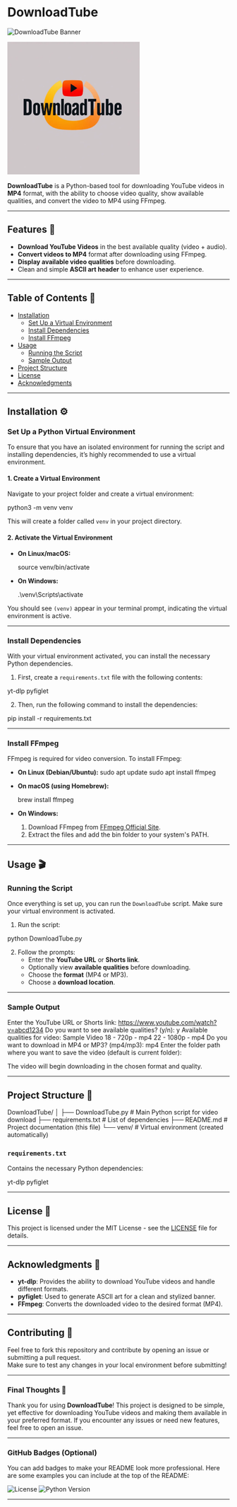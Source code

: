# DownloadTube

![DownloadTube Banner](https://img.shields.io/badge/DownloadTube-v1.0-blue) 

<img src="https://raw.githubusercontent.com/v1ck3/DownloadTube/refs/heads/main/DownloadTube.png" width="300" />

**DownloadTube** is a Python-based tool for downloading YouTube videos in **MP4** format, with the ability to choose video quality, show available qualities, and convert the video to MP4 using FFmpeg.

---

## Features 🚀
- **Download YouTube Videos** in the best available quality (video + audio).
- **Convert videos to MP4** format after downloading using FFmpeg.
- **Display available video qualities** before downloading.
- Clean and simple **ASCII art header** to enhance user experience.
  
---

## Table of Contents 📑

- [Installation](#installation-)
  - [Set Up a Virtual Environment](#set-up-a-python-virtual-environment)
  - [Install Dependencies](#install-dependencies)
  - [Install FFmpeg](#install-ffmpeg)
- [Usage](#usage-)
  - [Running the Script](#running-the-script)
  - [Sample Output](#sample-output)
- [Project Structure](#project-structure-)
- [License](#license-)
- [Acknowledgments](#acknowledgments-)

---

## Installation ⚙️

### Set Up a Python Virtual Environment

To ensure that you have an isolated environment for running the script and installing dependencies, it’s highly recommended to use a virtual environment.

#### 1. Create a Virtual Environment
Navigate to your project folder and create a virtual environment:

python3 -m venv venv

This will create a folder called `venv` in your project directory.

#### 2. Activate the Virtual Environment

- **On Linux/macOS:**

  source venv/bin/activate

- **On Windows:**

  .\venv\Scripts\activate

You should see `(venv)` appear in your terminal prompt, indicating the virtual environment is active.

---

### Install Dependencies

With your virtual environment activated, you can install the necessary Python dependencies.

1. First, create a `requirements.txt` file with the following contents:

yt-dlp
pyfiglet

2. Then, run the following command to install the dependencies:

pip install -r requirements.txt

---

### Install FFmpeg

FFmpeg is required for video conversion. To install FFmpeg:

- **On Linux (Debian/Ubuntu):**
  sudo apt update
  sudo apt install ffmpeg

- **On macOS (using Homebrew):**

  brew install ffmpeg

- **On Windows:**
  1. Download FFmpeg from [FFmpeg Official Site](https://ffmpeg.org/download.html).
  2. Extract the files and add the bin folder to your system's PATH.

---

## Usage 🎬

### Running the Script

Once everything is set up, you can run the `DownloadTube` script. Make sure your virtual environment is activated.

1. Run the script:

python DownloadTube.py

2. Follow the prompts:
   - Enter the **YouTube URL** or **Shorts link**.
   - Optionally view **available qualities** before downloading.
   - Choose the **format** (MP4 or MP3).
   - Choose a **download location**.

---

### Sample Output

Enter the YouTube URL or Shorts link: https://www.youtube.com/watch?v=abcd1234
Do you want to see available qualities? (y/n): y
Available qualities for video: Sample Video
18 - 720p - mp4
22 - 1080p - mp4
Do you want to download in MP4 or MP3? (mp4/mp3): mp4
Enter the folder path where you want to save the video (default is current folder):

The video will begin downloading in the chosen format and quality.

---

## Project Structure 📂

DownloadTube/
│
├── DownloadTube.py       # Main Python script for video download
├── requirements.txt          # List of dependencies
├── README.md                 # Project documentation (this file)
└── venv/                     # Virtual environment (created automatically)

### `requirements.txt`

Contains the necessary Python dependencies:

yt-dlp
pyfiglet

---

## License 📜

This project is licensed under the MIT License - see the [LICENSE](LICENSE) file for details.

---

## Acknowledgments 🙏

- **yt-dlp**: Provides the ability to download YouTube videos and handle different formats.
- **pyfiglet**: Used to generate ASCII art for a clean and stylized banner.
- **FFmpeg**: Converts the downloaded video to the desired format (MP4).

---

## Contributing 🤝

Feel free to fork this repository and contribute by opening an issue or submitting a pull request.  
Make sure to test any changes in your local environment before submitting!

---

### Final Thoughts 💭

Thank you for using **DownloadTube**! This project is designed to be simple, yet effective for downloading YouTube videos and making them available in your preferred format. If you encounter any issues or need new features, feel free to open an issue.

---

### GitHub Badges (Optional)

You can add badges to make your README look more professional. Here are some examples you can include at the top of the README:

![License](https://img.shields.io/badge/License-MIT-blue.svg)
![Python Version](https://img.shields.io/badge/python-3.x-blue)

---
